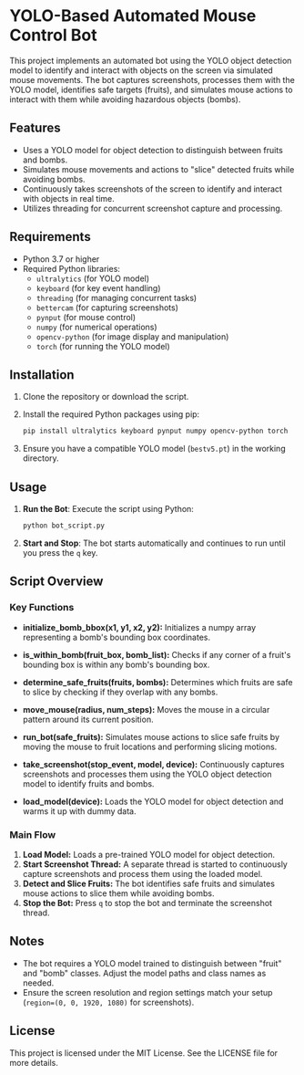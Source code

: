 # YOLO-Based Automated Mouse Control Bot

This project implements an automated bot using the YOLO object detection model to identify and interact with objects on the screen via simulated mouse movements. The bot captures screenshots, processes them with the YOLO model, identifies safe targets (fruits), and simulates mouse actions to interact with them while avoiding hazardous objects (bombs).

## Features

- Uses a YOLO model for object detection to distinguish between fruits and bombs.
- Simulates mouse movements and actions to "slice" detected fruits while avoiding bombs.
- Continuously takes screenshots of the screen to identify and interact with objects in real time.
- Utilizes threading for concurrent screenshot capture and processing.

## Requirements

- Python 3.7 or higher
- Required Python libraries:
  - `ultralytics` (for YOLO model)
  - `keyboard` (for key event handling)
  - `threading` (for managing concurrent tasks)
  - `bettercam` (for capturing screenshots)
  - `pynput` (for mouse control)
  - `numpy` (for numerical operations)
  - `opencv-python` (for image display and manipulation)
  - `torch` (for running the YOLO model)

## Installation

1. Clone the repository or download the script.
2. Install the required Python packages using pip:

   ```bash
   pip install ultralytics keyboard pynput numpy opencv-python torch
   ```

3. Ensure you have a compatible YOLO model (`bestv5.pt`) in the working directory.

## Usage

1. **Run the Bot**: Execute the script using Python:

   ```bash
   python bot_script.py
   ```

2. **Start and Stop**: The bot starts automatically and continues to run until you press the `q` key.

## Script Overview

### Key Functions

- **initialize_bomb_bbox(x1, y1, x2, y2):** Initializes a numpy array representing a bomb's bounding box coordinates.
  
- **is_within_bomb(fruit_box, bomb_list):** Checks if any corner of a fruit's bounding box is within any bomb's bounding box.

- **determine_safe_fruits(fruits, bombs):** Determines which fruits are safe to slice by checking if they overlap with any bombs.

- **move_mouse(radius, num_steps):** Moves the mouse in a circular pattern around its current position.

- **run_bot(safe_fruits):** Simulates mouse actions to slice safe fruits by moving the mouse to fruit locations and performing slicing motions.

- **take_screenshot(stop_event, model, device):** Continuously captures screenshots and processes them using the YOLO object detection model to identify fruits and bombs.

- **load_model(device):** Loads the YOLO model for object detection and warms it up with dummy data.

### Main Flow

1. **Load Model:** Loads a pre-trained YOLO model for object detection.
2. **Start Screenshot Thread:** A separate thread is started to continuously capture screenshots and process them using the loaded model.
3. **Detect and Slice Fruits:** The bot identifies safe fruits and simulates mouse actions to slice them while avoiding bombs.
4. **Stop the Bot:** Press `q` to stop the bot and terminate the screenshot thread.

## Notes

- The bot requires a YOLO model trained to distinguish between "fruit" and "bomb" classes. Adjust the model paths and class names as needed.
- Ensure the screen resolution and region settings match your setup (`region=(0, 0, 1920, 1080)` for screenshots).

## License

This project is licensed under the MIT License. See the LICENSE file for more details.
